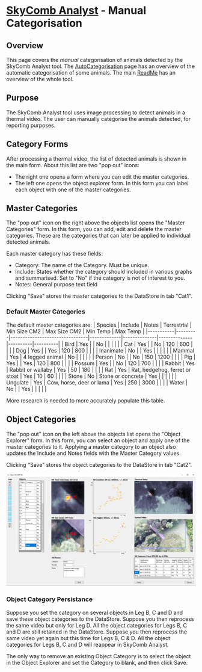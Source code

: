 # [SkyComb Analyst](https://github.com/PhilipQuirke/SkyCombAnalystHelp/blob/main/README.md) - Manual Categorisation

## Overview
This page covers the *manual* categorisation of animals detected by the SkyComb Analyst tool.
The [AutoCategorisation](./AutoCategorisation.md) page has an overview of the automatic categorisation of some animals.
The main [ReadMe](./README.md) has an overview of the whole tool.


## Purpose
The SkyComb Analyst tool uses image processing to detect animals in a thermal video.
The user can manually categorise the animals detected, for reporting purposes.


## Category Forms 
After processing a thermal video, the list of detected animals is shown in the main form.
About this list are two "pop out" icons:
- The right one opens a form where you can edit the master categories.
- The left one opens the object explorer form. In this form you can label each object with one of the master categories.


## Master Categories
The "pop out" icon on the right above the objects list opens the "Master Categories" form. 
In this form, you can add, edit and delete the master categories.
These are the categories that can later be applied to individual detected animals.

Each master category has these fields:
- Category: The name of the Category. Must be unique.
- Include: States whether the category should included in various graphs and summarised. Set to "No" if the category is not of interest to you.
- Notes: General purpose text field

Clicking "Save" stores the master categories to the DataStore in tab "Cat1".

### Default Master Categories
The default master categories are:
| Species   | Include | Notes                          | Terrestrial | Min Size CM2 | Max Size CM2 | Min Temp | Max Temp |
|-----------|---------|--------------------------------|-------------|--------------|--------------|----------|----------|
| Bird      | Yes     |                                | No          |              |              |          |          |
| Cat       | Yes     |                                | No          | 120          | 600          |          |          |
| Dog       | Yes     |                                | Yes         | 120          | 800          |          |          |
| Inanimate | No      |                                | Yes         |              |              |          |          |
| Mammal    | Yes     | 4 legged animal                | No          |              |              |          |          |
| Person    | No      |                                | No          | 150          | 1200         |          |          |
| Pig       | Yes     |                                | Yes         | 120          | 800          |          |          |
| Possum    | Yes     |                                | No          | 120          | 700          |          |          |
| Rabbit    | Yes     | Rabbit or wallaby              | Yes         | 50           | 180          |          |          |
| Rat       | Yes     | Rat, hedgehog, ferret or stoat | Yes         | 10           | 60           |          |          |
| Stone     | No      | Stone or concrete              | Yes         |              |              |          |          |
| Ungulate  | Yes     | Cow, horse, deer or lama       | Yes         | 250          | 3000         |          |          |
| Water     | No      |                                | Yes         |              |              |          |          |

More research is needed to more accurately populate this table.

## Object Categories
The "pop out" icon on the left above the objects list opens the "Object Explorer" form. 
In this form, you can select an object and apply one of the master categories to it.
Applying a master category to an object also updates the Include and Notes fields with the Master Category values.

Clicking "Save" stores the object categories to the DataStore in tab "Cat2".

![Object Explorer](./Static/ObjectExplorer.png?raw=true "Object Explorer")

### Object Category Persistance
Suppose you set the category on several objects in Leg B, C and D and save these object categories to the DataStore.
Suppose you then reprocess the same video but only for Leg D. All the object categories for Legs B, C and D are still retained in the DataStore.
Suppose you then reprocess the same video yet again but this time for Legs B, C & D. All the object categories for Legs B, C and D will reappear in SkyComb Analyst.
 
The only way to remove an existing Object Category is to select the object in the Object Explorer and set the Category to blank, and then click Save.
